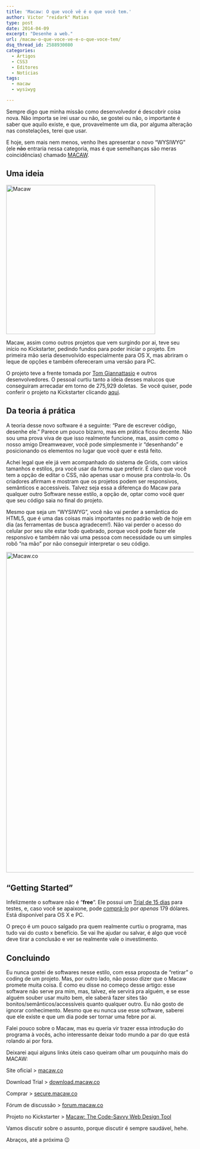 ```yaml
---
title: 'Macaw: O que você vê é o que você tem.'
author: Victor "reidark" Matias
type: post
date: 2014-04-09
excerpt: "Desenhe a web."
url: /macaw-o-que-voce-ve-e-o-que-voce-tem/
dsq_thread_id: 2588930080
categories:
  - Artigos
  - CSS3
  - Editores
  - Notícias
tags:
  - macaw
  - wysiwyg

---
```

Sempre digo que minha missão como desenvolvedor é descobrir coisa nova. Não importa se irei usar ou não, se gostei ou não, o importante é saber que aquilo existe, e que, provavelmente um dia, por alguma alteração nas constelações, terei que usar.

E hoje, sem mais nem menos, venho lhes apresentar o novo &#8220;WYSIWYG&#8221; (ele <del datetime="2014-04-05">não</del> entraria nessa categoria, mas é que semelhanças são meras coincidências) chamado [MACAW][1].

## Uma ideia

[<img src="http://tableless.com.br/uploads/2014/04/Macaw.png" alt="Macaw" width="400" height="400" class="aligncenter size-full wp-image-42007" />][2]

Macaw, assim como outros projetos que vem surgindo por ai, teve seu início no Kickstarter, pedindo fundos para poder iniciar o projeto. Em primeira mão seria desenvolvido especialmente para OS X, mas abriram o leque de opções e também ofereceram uma versão para PC.

O projeto teve a frente tomada por [Tom Giannattasio][3] e outros desenvolvedores. O pessoal curtiu tanto a ideia desses malucos que conseguiram arrecadar em torno de 275,929 doletas.  Se você quiser, pode conferir o projeto na Kickstarter clicando [aqui][4].

## Da teoria á prática

A teoria desse novo software é a seguinte: &#8220;Pare de escrever código, desenhe ele.&#8221; Parece um pouco bizarro, mas em prática ficou decente. Não sou uma prova viva de que isso realmente funcione, mas, assim como o nosso amigo Dreamweaver, você pode simplesmente ir &#8220;desenhando&#8221; e posicionando os elementos no lugar que você quer e está feito.

Achei legal que ele já vem acompanhado do sistema de Grids, com vários tamanhos e estilos, pra você usar da forma que preferir. É claro que você tem a opção de editar o CSS, não apenas usar o mouse pra controla-lo. Os criadores afirmam e mostram que os projetos podem ser responsivos, semânticos e accessíveis. Talvez seja essa a diferença do Macaw para qualquer outro Software nesse estilo, a opção de, optar como você quer que seu código saia no final do projeto. 

Mesmo que seja um &#8220;WYSIWYG&#8221;, você não vai perder a semântica do HTML5, que é uma das coisas mais importantes no padrão web de hoje em dia (as ferramentas de busca agradecem!). Não vai perder o acesso do celular por seu site estar todo quebrado, porque você pode fazer ele responsivo e também não vai uma pessoa com necessidade ou um simples robô &#8220;na mão&#8221; por não conseguir interpretar o seu código.

[<img src="http://tableless.com.br/uploads/2014/04/macaw2.png" alt="Macaw.co" width="620" height="859" class="aligncenter size-full wp-image-42008" srcset="uploads/2014/04/macaw2.png 620w, uploads/2014/04/macaw2-400x554.png 400w" sizes="(max-width: 620px) 100vw, 620px" />][5]

## &#8220;Getting Started&#8221;

Infelizmente o software não é &#8220;**free**&#8220;. Ele possui um [Trial de 15 dias][6] para testes, e, caso você se apaixone, pode [comprá-lo][7] por _apenas_ 179 dólares. Está disponível para OS X e PC.

O preço é um pouco salgado pra quem realmente curtiu o programa, mas tudo vai do custo x benefício. Se vai lhe ajudar ou salvar, é algo que você deve tirar a conclusão e ver se realmente vale o investimento.

## Concluindo

Eu nunca gostei de softwares nesse estilo, com essa proposta de &#8220;retirar&#8221; o coding de um projeto. Mas, por outro lado, não posso dizer que o Macaw promete muita coisa. É como eu disse no começo desse artigo: esse software não serve pra mim, mas, talvez, ele servirá pra alguém, e se esse alguém souber usar muito bem, ele saberá fazer sites tão bonitos/semânticos/accessíveis quanto qualquer outro. Eu não gosto de ignorar conhecimento. Mesmo que eu nunca use esse software, saberei que ele existe e que um dia pode ser tornar uma febre por ai.

Falei pouco sobre o Macaw, mas eu queria vir trazer essa introdução do programa à vocês, acho interessante deixar todo mundo a par do que está rolando ai por fora.

Deixarei aqui alguns links úteis caso queiram olhar um pouquinho mais do MACAW:

Site oficial > [macaw.co][1]
  
Download Trial > [download.macaw.co][6]
  
Comprar > [secure.macaw.co][7]
  
Fórum de discussão > [forum.macaw.co][8]
  
Projeto no Kickstarter > [Macaw: The Code-Savvy Web Design Tool][4]

Vamos discutir sobre o assunto, porque discutir é sempre saudável, hehe.

Abraços, até a próxima 😉

 [1]: http://macaw.co/
 [2]: http://tableless.com.br/uploads/2014/04/Macaw.png
 [3]: http://attasi.com/
 [4]: https://www.kickstarter.com/projects/macaw/macaw-the-code-savvy-web-design-tool
 [5]: http://tableless.com.br/uploads/2014/04/macaw2.png
 [6]: http://download.macaw.co/
 [7]: https://secure.macaw.co/
 [8]: http://forum.macaw.co/